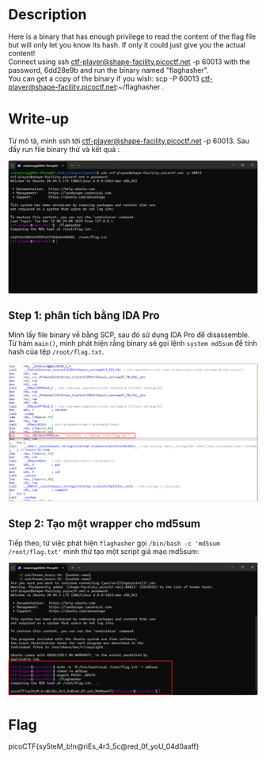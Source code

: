 # Description

Here is a binary that has enough privilege to read the content of the flag file but will only let you know its hash. If only it could just give you the actual content!  
Connect using ssh ctf-player@shape-facility.picoctf.net -p 60013 with the password, 6dd28e9b and run the binary named "flaghasher".  
You can get a copy of the binary if you wish: scp -P 60013 ctf-player@shape-facility.picoctf.net:~/flaghasher .  

# Write-up

Từ mô tả, mình ssh tới ctf-player@shape-facility.picoctf.net -p 60013. Sau đấy run file binary thử và kết quả :

![Image 1](image.png)

## Step 1: phân tích bằng IDA Pro

Mình lấy file binary về bằng SCP, sau đó sử dụng IDA Pro để disassemble. Từ hàm `main()`, mình phát hiện rằng binary sẽ gọi lệnh `system md5sum` để tính hash của tệp `/root/flag.txt`.

![Image 2](image2.png)

## Step 2: Tạo một wrapper cho md5sum

Tiếp theo, từ việc phát hiện `flaghasher` gọi `/bin/bash -c 'md5sum /root/flag.txt'` mình thử tạo một script giả mạo md5sum:

![Image 3](image3.png)
# Flag 
picoCTF{sy5teM_b!n@riEs_4r3_5c@red_0f_yoU_04d0aaff}

